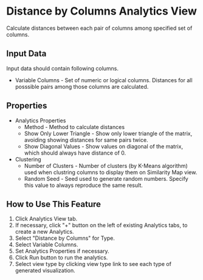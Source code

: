 # Distance by Columns Analytics View

Calculate distances between each pair of columns among specified set of columns.

## Input Data
Input data should contain following columns.

  * Variable Columns - Set of numeric or logical columns. Distances for all posssible pairs among those columns are calculated.

## Properties
  * Analytics Properties
    * Method - Method to calculate distances
    * Show Only Lower Triangle - Show only lower triangle of the matrix, avoiding showing distances for same pairs twice.
    * Show Diagonal Values - Show values on diagonal of the matrix, which should always have distance of 0.
  * Clustering
    * Number of Clusters - Number of clusters (by K-Means algorithm) used when clustring columns to display them on Similarity Map view.
    * Random Seed - Seed used to generate random numbers. Specify this value to always reproduce the same result.

## How to Use This Feature
1. Click Analytics View tab.
2. If necessary, click "+" button on the left of existing Analytics tabs, to create a new Analytics.
3. Select "Distance by Columns" for Type.
4. Select Variable Columns.
5. Set Analytics Properties if necessary.
5. Click Run button to run the analytics.
6. Select view type by clicking view type link to see each type of generated visualization.


